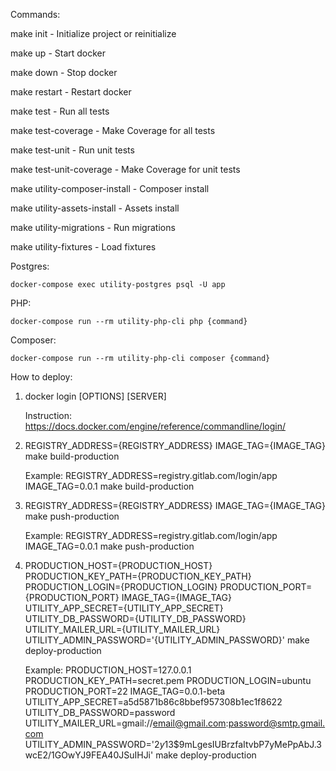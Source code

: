 Commands:

make init - Initialize project or reinitialize

make up - Start docker

make down - Stop docker

make restart - Restart docker

make test - Run all tests

make test-coverage - Make Coverage for all tests

make test-unit - Run unit tests

make test-unit-coverage - Make Coverage for unit tests

make utility-composer-install - Composer install

make utility-assets-install - Assets install

make utility-migrations - Run migrations

make utility-fixtures - Load fixtures

Postgres:

    docker-compose exec utility-postgres psql -U app
PHP:

    docker-compose run --rm utility-php-cli php {command}
Composer:

    docker-compose run --rm utility-php-cli composer {command}

How to deploy:

1) docker login [OPTIONS] [SERVER]

    Instruction: https://docs.docker.com/engine/reference/commandline/login/

2) REGISTRY_ADDRESS={REGISTRY_ADDRESS} IMAGE_TAG={IMAGE_TAG} make build-production

    Example: REGISTRY_ADDRESS=registry.gitlab.com/login/app IMAGE_TAG=0.0.1 make build-production
    
3) REGISTRY_ADDRESS={REGISTRY_ADDRESS} IMAGE_TAG={IMAGE_TAG} make push-production

    Example: REGISTRY_ADDRESS=registry.gitlab.com/login/app IMAGE_TAG=0.0.1 make push-production
    
4) PRODUCTION_HOST={PRODUCTION_HOST} PRODUCTION_KEY_PATH={PRODUCTION_KEY_PATH} PRODUCTION_LOGIN={PRODUCTION_LOGIN} PRODUCTION_PORT={PRODUCTION_PORT} IMAGE_TAG={IMAGE_TAG} UTILITY_APP_SECRET={UTILITY_APP_SECRET} UTILITY_DB_PASSWORD={UTILITY_DB_PASSWORD} UTILITY_MAILER_URL={UTILITY_MAILER_URL} UTILITY_ADMIN_PASSWORD='{UTILITY_ADMIN_PASSWORD}' make deploy-production
    
    Example: PRODUCTION_HOST=127.0.0.1 PRODUCTION_KEY_PATH=secret.pem PRODUCTION_LOGIN=ubuntu PRODUCTION_PORT=22 IMAGE_TAG=0.0.1-beta UTILITY_APP_SECRET=a5d5871b86c8bbef957308b1ec1f8622 UTILITY_DB_PASSWORD=password UTILITY_MAILER_URL=gmail://email@gmail.com:password@smtp.gmail.com UTILITY_ADMIN_PASSWORD='$2y$13$9mLgesIUBrzfaItvbP7yMePpAbJ.3wcE2/1GOwYJ9FEA40JSuIHJi' make deploy-production

